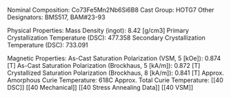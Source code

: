 Nominal Composition: Co73Fe­­­5Mn2Nb6Si6B8
Cast Group: HOTG7
Other Designators: BMS517, BAM#23-93
 
Physical Properties:
Mass Density (ingot): 8.42 [g/cm3]
 Primary Crystallization Temperature (DSC): 477.358
Secondary Crystallization Temperature (DSC): 733.091

Magnetic Properties:
As-Cast Saturation Polarization (VSM, 5 [kOe]):  0.874 [T]
As-Cast Saturation Polarization (Brockhaus, 5 [kA/m]):  0.872 [T]
Crystallized Saturation Polarization (Brockhaus, 8 [kA/m]):  0.841 [T]
Approx. Amorphous Curie Temperature: 618C
Approx. Total Curie Temperature: 
[[40 DSC]]
[[40 Mechanical]]
[[40 Stress Annealing Data]]
[[40 VSM]]

